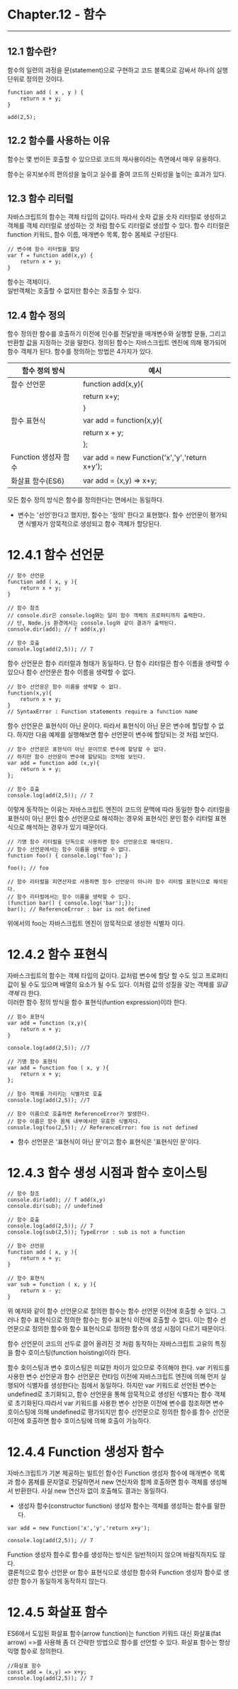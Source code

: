 # Chapter.12 - 함수<br>

---

## 12.1 함수란?<br>

함수의 일련의 과정을 문(statement)으로 구현하고 코드 블록으로 감싸서 하나의 실행 단위로 정의한 것이다.

```
function add ( x , y ) {
    return x + y;
}

add(2,5);
```

## 12.2 함수를 사용하는 이유<br>

함수는 몇 번이든 호출할 수 있으므로 코드의 재사용이라는 측면에서 매우 유용하다.<br>

함수는 유지보수의 편의성을 높이고 실수를 줄여 코드의 신뢰성을 높이는 효과가 있다.<br>

## 12.3 함수 리터럴<br>

자바스크립트의 함수는 객체 타입의 값이다. 따라서 숫자 값을 숫자 리터럴로 생성하고 객체를 객체 리터럴로 생성하는 것 처럼 함수도 리터럴로 생성할 수 있다. 함수 리터럴은 function 키워드, 함수 이름, 매개변수 목록, 함수 몸체로 구성된다.<br>

```
// 변수에 함수 리터럴을 할당
var f = function add(x,y) {
    return x + y;
}
```

함수는 객체이다.<br>
일반객체는 호출할 수 없지만 함수는 호출할 수 있다.<br>

## 12.4 함수 정의<br>

함수 정의란 함수를 호출하기 이전에 인수를 전달받을 매개변수와 실행할 문들, 그리고 반환할 값을 지정하는 것을 말한다. 정의된 함수는 자바스크립트 엔진에 의해 평가되어 함수 객체가 된다. 함수를 정의하는 방법은 4가지가 있다. <br>

| 함수 정의 방식       | 예시                                          |
| -------------------- | --------------------------------------------- |
| 함수 선언문          | function add(x,y){                            |
|                      | return x+y;                                   |
|                      | }                                             |
| 함수 표현식          | var add = function(x,y){                      |
|                      | return x + y;                                 |
|                      | };                                            |
| Function 생성자 함수 | var add = new Function('x','y','return x+y'); |
| 화살표 함수(ES6)     | var add = (x,y) => x+y;                       |

모든 함수 정의 방식은 함수를 정의한다는 면에서는 동일하다.<br>

- 변수는 '선언'한다고 했지만, 함수는 '정의' 한다고 표현했다. 함수 선언문이 평가되면 식별자가 암묵적으로 생성되고 함수 객체가 할당된다.<br>

# 12.4.1 함수 선언문<br>

```
// 함수 선언문
function add ( x, y ){
    return x + y;
}

// 함수 참조
// console.dir은 console.log와는 달리 함수 객체의 프로퍼티까지 출력한다.
// 단, Node.js 환경에서는 console.log와 같이 결과가 출력된다.
console.dir(add); // f add(x,y)

// 함수 호출
console.log(add(2,5)); // 7
```

함수 선언문은 함수 리터럴과 형태가 동일하다. 단 함수 리터럴은 함수 이름을 생략할 수 있으나 함수 선언문은 함수 이름을 생략할 수 없다.

```
// 함수 선언문은 함수 이름을 생략할 수 없다.
function(x,y){
    return x + y;
}
// SyntaxError : Function statements require a function name
```

함수 선언문은 표현식이 아닌 문이다. 따라서 표현식이 아닌 문은 변수에 할당할 수 없다.
하지만 다음 예제를 실행해보면 함수 선언문이 변수에 할당되는 것 처럼 보인다.

```
// 함수 선언문은 표현식이 아닌 문이므로 변수에 할당할 수 없다.
// 하지만 함수 선언문이 변수에 할당되는 것처럼 보인다.
var add = function add (x,y){
    return x + y;
};

// 함수 호출
console.log(add(2,5)); // 7
```

이렇게 동작하는 이유는 자바스크립트 엔진이 코드의 문맥에 따라 동일한 함수 리터럴을 표현식이 아닌 문인 함수 선언문으로 해석하는 경우와 표현식인 문인 함수 리터럴 표현식으로 해석하는 경우가 있기 때문이다.<br>

```
// 기명 함수 리터럴을 단독으로 사용하면 함수 선언문으로 해석된다.
// 함수 선언문에서는 함수 이름을 생략할 수 없다.
function foo() { console.log('foo'); }

foo(); // foo

// 함수 리터럴을 피연산자로 사용하면 함수 선언문이 아니라 함수 리터럴 표현식으로 해석된다.
// 함수 리터럴에서는 함수 이름을 생략할 수 있다.
(function bar() { console.log('bar');});
bar(); // ReferenceError : bar is not defined
```

위에서의 foo는 자바스크립트 엔진이 암묵적으로 생성한 식별자 이다.<br>

# 12.4.2 함수 표현식<br>

자바스크립트의 함수는 객체 타입의 값이다. 값처럼 변수에 할당 할 수도 있고 프로퍼티 값이 될 수도 있으며 배열의 요소가 될 수도 있다. 이처럼 값의 성질을 갖는 객체를 _일급 객체_ 라 한다.<br>
이러한 함수 정의 방식을 함수 표현식(funtion expression)이라 한다.<br>

```
// 함수 표현식
var add = function (x,y){
    return x + y;
}

console.log(add(2,5)); //7
```

```
// 기명 함수 표현식
var add = function foo ( x, y ){
    return x + y;
};

// 함수 객체를 가리키는 식별자로 호출
console.log(add(2,5)); //7

// 함수 이름으로 호출하면 ReferenceError가 발생한다.
// 함수 이름은 함수 몸체 내부에서만 유효한 식별자다.
console.log(foo(2,5)); // ReferenceError: foo is not defined
```

- 함수 선언문은 '표현식이 아닌 문'이고 함수 표현식은 '표현식인 문'이다.

# 12.4.3 함수 생성 시점과 함수 호이스팅

```
// 함수 참조
console.dir(add); // f add(x,y)
console.dir(sub); // undefined

// 함수 호출
console.log(add(2,5)); // 7
console.log(sub(2,5)); TypeError : sub is not a function

// 함수 선언문
function add ( x, y ){
    return x + y;
}

// 함수 표현식
var sub = function ( x, y ){
    return x - y;
}
```

위 예저와 같이 함수 선언문으로 정의한 함수는 함수 선언문 이전에 호출할 수 있다. 그러나 함수 표현식으로 정의한 함수는 함수 표현식 이전에 호출할 수 없다. 이는 함수 선언문으로 정의한 함수와 함수 표현식으로 정의한 함수의 생성 시점이 다르기 때문이다. <br>

함수 선언문이 코드의 선두로 끌어 올려진 것 처럼 동작하는 자바스크립트 고유의 특징을 함수 호이스팅(function hoisting)이라 한다.<br>

함수 호이스팅과 변수 호이스팅은 미묘한 차이가 있으므로 주의해야 한다. var 키워드를 사용한 변수 선언문과 함수 선언문은 런타임 이전에 자바스크립트 엔진에 의해 먼저 실행되어 식별자를 생성한다는 점에서 동일하다. 하지만 var 키워드로 선언된 변수는 undefined로 초기화되고, 함수 선언문을 통해 암묵적으로 생성된 식별자는 함수 객체로 초기화된다.따라서 var 키워드를 사용한 변수 선언문 이전에 변수를 참조하면 변수 호이스팅에 의해 undefined로 평가되지만 함수 선언문으로 정의한 함수를 함수 선언문 이전에 호출하면 함수 호이스팅에 의해 호출이 가능하다.<br>

# 12.4.4 Function 생성자 함수<br>

자바스크립트가 기본 제공하는 빌트인 함수인 Function 생성자 함수에 매개변수 목록과 함수 몸체를 문자열로 전달하면서 new 연산자와 함께 호출하면 함수 객체를 생성해서 반환한다. 사실 new 연산자 없이 호출해도 결과는 동일하다.<br>

- 생성자 함수(constructor function)
  생성자 함수는 객체를 생성하는 함수를 말한다.<br>

```
var add = new Function('x','y','return x+y');

console.log(add(2,5)); // 7
```

Function 생성자 함수로 함수를 생성하는 방식은 일반적이지 않으며 바람직하지도 않다.<br>
결론적으로 함수 선언문 or 함수 표현식으로 생성한 함수와 Function 생성자 함수로 생성한 함수가 동일하게 동작하지 않는다.

# 12.4.5 화살표 함수

ES6에서 도입된 화살표 함수(arrow function)는 function 키워드 대신 화살표(fat arrow) =>를 사용해 좀 더 간략한 방법으로 함수를 선언할 수 있다. 화살표 함수는 항상 익명 함수로 정의한다.<br>

```
//화살표 함수
const add = (x,y) => x+y;
console.log(add(2,5)); // 7
```
